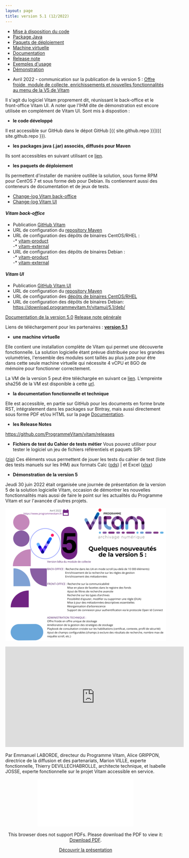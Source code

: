 ```yaml
---
layout: page
title: version 5.1 (12/2022)
---
```

* [Mise à disposition du code](#github)
* [Package Java](#java)
* [Paquets de déploiement](#déploiement)
* [Machine virtuelle](#vm)
* [Documentation](#doc)
* [Release note](#rn)
* [Exemples d'usage](#tests)
* [Démonstration](#demo)

- Avril 2022 - communication sur la publication de la version 5 : [Offre froide, module de collecte, enrichissements et nouvelles fonctionnalités au menu de la V5 de Vitam](http://www.programmevitam.fr/2022/04/13/Version5/)

Il s'agit du logiciel Vitam proprement dit, réunissant le back-office et le front-office Vitam UI. A noter que l'IHM dite de démonstration est encore utilisée en complément de Vitam UI. Sont mis à dispostion :

<a name="github"></a>
* **le code développé**

Il est accessible sur GitHub dans le dépot GitHub [{{ site.github.repo }}]({{ site.github.repo }}).

<a name="java"></a>
* **les packages java (.jar) associés, diffusés pour Maven**

Ils sont accessibles en suivant utilisant ce [lien](https://download.programmevitam.fr/vitam_repository/5.1/mvn_repo/).

<a name="déploiement"></a>
* **les paquets de déploiement**

Ils permettent d'installer de manière outillée la solution, sous forme RPM pour CentOS 7 et sous forme deb pour Debian. Ils contiennent aussi des conteneurs de documentation et de jeux de tests.


- [Change-log Vitam back-office](https://github.com/ProgrammeVitam/vitam/releases/download/5.1/changelog_vitam.5.1.pdf)  
- [Change-log Vitam UI](https://github.com/ProgrammeVitam/vitam-ui/releases/download/5.1/changelog-vitam-UI.5.1.pdf) 

#### *Vitam back-office*

- Publication [GitHub Vitam](https://github.com/ProgrammeVitam/vitam/tree/5.1)
- URL de configuration du [repository Maven](https://download.programmevitam.fr/vitam_repository/5.1/mvn_repo/) 
- URL de configuration des dépôts de binaires CentOS/RHEL :  
-* [vitam-product](https://download.programmevitam.fr/vitam_repository/5.1/rpm/vitam-product/)  
-* [vitam-external](https://download.programmevitam.fr/vitam_repository/5.1/rpm/vitam-external/)  
- URL de configuration des dépôts de binaires Debian :  
-* [vitam-product](https://download.programmevitam.fr/vitam_repository/5.1/deb/vitam-product/)  
-* [vitam-external](https://download.programmevitam.fr/vitam_repository/5.1/deb/vitam-external/)  


#### *Vitam UI*

- Publication [GitHub Vitam UI](https://github.com/ProgrammeVitam/vitam-ui/tree/5.1)
- URL de configuration du [repository Maven](https://download.programmevitam.fr/vitamui/5.1/mvn_repo/)
- URL de configuration des [dépôts de binaires CentOS/RHEL](https://download.programmevitam.fr/vitamui/5.1/rpm/)
- URL de configuration des dépôts de binaires Debian:
https://download.programmevitam.fr/vitamui/5.1/deb/


[Documentation de la version 5.0](https://www.programmevitam.fr/pages/documentation/)
[Release note générale](/ressources/RefCourant/Release_notes_5.0.pdf)  

Liens de téléchargement pour les partenaires :  [**version 5.1**](https://support.programmevitam.fr/releases/5.1/index.html)

<a name="vm"></a>
* **une machine virtuelle**

Elle contient une installation complète de Vitam qui permet une découverte fonctionnelle.
La solution logicielle étant prévue distribuée pour les grandes volumétries, l'ensemble des modules sont taillés au plus juste pour être dans cette seule machine virtuelle qui nécessite 4 vCPU et 8GO de mémoire pour fonctionner correctement.

La VM de la version 5 peut être téléchargée en suivant ce [lien](https://download.programmevitam.fr/vitam_repository/5.0/VM/demo_vitam_5.0.ova).
L'empreinte sha256 de la VM est disponible à cette [url](https://download.programmevitam.fr/vitam_repository/5.0/VM/demo_vitam_5.0.sha256).

<a name="doc"></a>  
* **la documentation fonctionnelle et technique**

Elle est accessible, en partie  sur GitHub pour les documents en forme brute RST, intégralement dans les packages sur Bintray, mais aussi directement sous forme PDF et/ou HTML sur la page [Documentation](/pages/documentation).

<a name="rn"></a>  
* **les Release Notes**

<https://github.com/ProgrammeVitam/vitam/releases>

<a name="tests"></a>  
* **Fichiers de test du Cahier de tests métier**
Vous pouvez utiliser pour tester le logiciel un jeu de fichiers référentiels et paquets SIP:

([zip](https://download.programmevitam.fr/jeux_de_tests/v5/Jeux_de_tests_fonctionnels_V5.zip)) Ces éléments vous permettent de jouer les tests du cahier de test (liste des tests manuels sur les IHM) aux formats Calc ([ods](/ressources/DocCourante/autres/fonctionnel/VITAM_cahier_de_recette_fonctionnel.ods)) \| et Excel ([xlsx](/ressources/DocCourante/autres/fonctionnel/VITAM_cahier_de_recette_fonctionnel.xlsx)) 

<a name="demo"></a>
* **Démonstration de la version 5**

Jeudi 30 juin 2022 était organisée une journée de présentation de la version 5 de la solution logicielle Vitam, occasion de démontrer les nouvelles fonctionnalités mais aussi de faire le point sur les actualités du Programme Vitam et sur l'avancée d'autres projets.

![Logos](/public/images/v5-publication_58361219.png)

<iframe width="560" height="315" src="https://www.youtube.com/embed/_BPYRi0hhYo" title="YouTube video player" frameborder="0" allow="accelerometer; autoplay; clipboard-write; encrypted-media; gyroscope; picture-in-picture" allowfullscreen></iframe>

Par Emmanuel LABORDE, directeur du Programme Vitam, Alice GRIPPON, directrice de la diffusion et des partenariats, Marion VILLE, experte fonctionnelle, Thierry DEVILLECHABROLLE, architecte technique, et Isabelle JOSSE, experte fonctionnelle sur le projet Vitam accessible en service.

<p style="text-align: center;">
<object data="/ressources/RefCourant/20220630_Vitam_v5_presentation_v1.1.pdf" type="application/pdf" width="700px" height="600px">
    <embed src="/ressources/RefCourant/20220630_Vitam_v5_presentation_v1.1.pdf" type="application/pdf">
        <p>This browser does not support PDFs. Please download the PDF to view it: <a href="/ressources/RefCourant/20220630_Vitam_v5_presentation_v1.1.pdf">Download PDF</a>.</p>
    </embed>


[Découvrir la présentation](/ressources/RefCourant/20220630_Vitam_v5_presentation_v1.1.pdf)